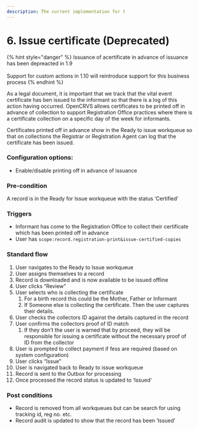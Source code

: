 ```yaml
---
description: The current implementation for t
---
```


# 6. Issue certificate (Deprecated)

{% hint style="danger" %}
Issuance of acertificate in advance of issuance has been depreacted in 1.9\
\
Support for custom actions in 1.10 will reintroduce support for this business process
{% endhint %}

As a legal document, it is important that we track that the vital event certificate has ben issued to the informant so that there is a log of this action having occurred. OpenCRVS allows certificates to be printed off in advance of collection to support Registration Office practices where there is a certificate collection on a specific day of the week for informants.

Certificates printed off in advance show in the Ready to issue workqueue so that on collections the Registrar or Registration Agent can log that the certificate has been issued.

### **Configuration options:**

* Enable/disable printing off in advance of issuance

### **Pre-condition**

A record is in the Ready for Issue workqueue with the status ‘Certified’

### **Triggers**

* Informant has come to the Registration Office to collect their certificate which has been printed off in advance
* User has `scope:record.registration-print&issue-certified-copies`

### **Standard flow**

1. User navigates to the Ready to Issue workqueue
2. User assigns themselves to a record
3. Record is downloaded and is now available to be issued offline
4. User clicks “Review”
5. User selects who is collecting the certificate
   1. For a birth record this could be the Mother, Father or Informant
   2. If Someone else is collecting the certificate. Then the user captures their details.
6. User checks the collectors ID against the details captured in the record
7. User confirms the collectors proof of ID match
   1. If they don’t the user is warned that by proceed, they will be responsible for issuing a certificate without the necessary proof of ID from the collector
8. User is prompted to collect payment if fess are required (based on system configuration)
9. User clicks “Issue”
10. User is navigated back to Ready to issue workqueue
11. Record is sent to the Outbox for processing
12. Once processed the record status is updated to ‘Issued’

### **Post conditions**

* Record is removed from all workqueues but can be search for using tracking id, reg no. etc.
* Record audit is updated to show that the record has been ‘Issued’
